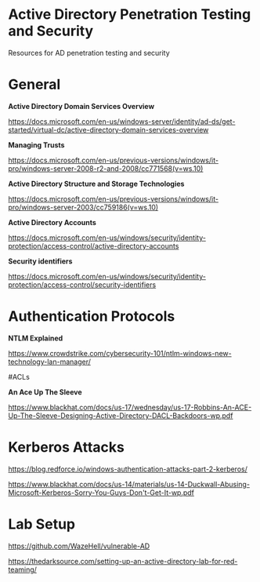 # Active Directory Penetration Testing and Security
Resources for AD penetration testing and security

# General 

**Active Directory Domain Services Overview**

https://docs.microsoft.com/en-us/windows-server/identity/ad-ds/get-started/virtual-dc/active-directory-domain-services-overview 

**Managing Trusts**

https://docs.microsoft.com/en-us/previous-versions/windows/it-pro/windows-server-2008-r2-and-2008/cc771568(v=ws.10) 

**Active Directory Structure and Storage Technologies**

https://docs.microsoft.com/en-us/previous-versions/windows/it-pro/windows-server-2003/cc759186(v=ws.10) 

**Active Directory Accounts**

https://docs.microsoft.com/en-us/windows/security/identity-protection/access-control/active-directory-accounts 

**Security identifiers**

https://docs.microsoft.com/en-us/windows/security/identity-protection/access-control/security-identifiers  



# Authentication Protocols
**NTLM Explained**

https://www.crowdstrike.com/cybersecurity-101/ntlm-windows-new-technology-lan-manager/  


#ACLs

**An Ace Up The Sleeve**

https://www.blackhat.com/docs/us-17/wednesday/us-17-Robbins-An-ACE-Up-The-Sleeve-Designing-Active-Directory-DACL-Backdoors-wp.pdf

# Kerberos Attacks
https://blog.redforce.io/windows-authentication-attacks-part-2-kerberos/  

https://www.blackhat.com/docs/us-14/materials/us-14-Duckwall-Abusing-Microsoft-Kerberos-Sorry-You-Guys-Don't-Get-It-wp.pdf  


# Lab Setup
https://github.com/WazeHell/vulnerable-AD  

https://thedarksource.com/setting-up-an-active-directory-lab-for-red-teaming/  

